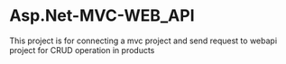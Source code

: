 # Asp.Net-MVC-WEB_API
This project is for connecting a mvc  project  and send request to webapi project  for CRUD operation in products
